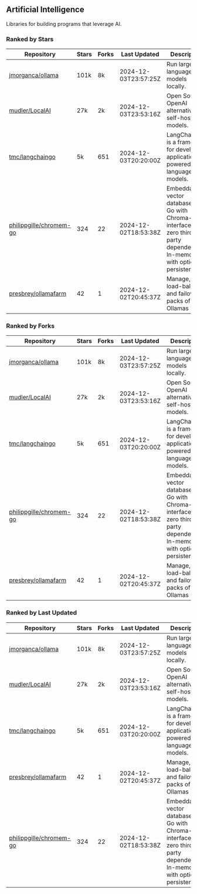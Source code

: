 ## Artificial Intelligence

Libraries for building programs that leverage AI.

### Ranked by Stars

| Repository | Stars | Forks | Last Updated | Description | 
|------------|-------|-------|--------------|-------------|
| [jmorganca/ollama](https://github.com/jmorganca/ollama) | 101k | 8k | 2024-12-03T23:57:25Z |  Run large language models locally. |
| [mudler/LocalAI](https://github.com/mudler/LocalAI) | 27k | 2k | 2024-12-03T23:53:16Z |  Open Source OpenAI alternative, self-host AI models. |
| [tmc/langchaingo](https://github.com/tmc/langchaingo) | 5k | 651 | 2024-12-03T20:20:00Z |  LangChainGo is a framework for developing applications powered by language models. |
| [philippgille/chromem-go](https://github.com/philippgille/chromem-go) | 324 | 22 | 2024-12-02T18:53:38Z |  Embeddable vector database for Go with Chroma-like interface and zero third-party dependencies. In-memory with optional persistence. |
| [presbrey/ollamafarm](https://github.com/presbrey/ollamafarm) | 42 | 1 | 2024-12-02T20:45:37Z |  Manage, load-balance, and failover packs of Ollamas |

### Ranked by Forks

| Repository | Stars | Forks | Last Updated | Description | 
|------------|-------|-------|--------------|-------------|
| [jmorganca/ollama](https://github.com/jmorganca/ollama) | 101k | 8k | 2024-12-03T23:57:25Z |  Run large language models locally. |
| [mudler/LocalAI](https://github.com/mudler/LocalAI) | 27k | 2k | 2024-12-03T23:53:16Z |  Open Source OpenAI alternative, self-host AI models. |
| [tmc/langchaingo](https://github.com/tmc/langchaingo) | 5k | 651 | 2024-12-03T20:20:00Z |  LangChainGo is a framework for developing applications powered by language models. |
| [philippgille/chromem-go](https://github.com/philippgille/chromem-go) | 324 | 22 | 2024-12-02T18:53:38Z |  Embeddable vector database for Go with Chroma-like interface and zero third-party dependencies. In-memory with optional persistence. |
| [presbrey/ollamafarm](https://github.com/presbrey/ollamafarm) | 42 | 1 | 2024-12-02T20:45:37Z |  Manage, load-balance, and failover packs of Ollamas |

### Ranked by Last Updated

| Repository | Stars | Forks | Last Updated | Description | 
|------------|-------|-------|--------------|-------------|
| [jmorganca/ollama](https://github.com/jmorganca/ollama) | 101k | 8k | 2024-12-03T23:57:25Z |  Run large language models locally. |
| [mudler/LocalAI](https://github.com/mudler/LocalAI) | 27k | 2k | 2024-12-03T23:53:16Z |  Open Source OpenAI alternative, self-host AI models. |
| [tmc/langchaingo](https://github.com/tmc/langchaingo) | 5k | 651 | 2024-12-03T20:20:00Z |  LangChainGo is a framework for developing applications powered by language models. |
| [presbrey/ollamafarm](https://github.com/presbrey/ollamafarm) | 42 | 1 | 2024-12-02T20:45:37Z |  Manage, load-balance, and failover packs of Ollamas |
| [philippgille/chromem-go](https://github.com/philippgille/chromem-go) | 324 | 22 | 2024-12-02T18:53:38Z |  Embeddable vector database for Go with Chroma-like interface and zero third-party dependencies. In-memory with optional persistence. |

